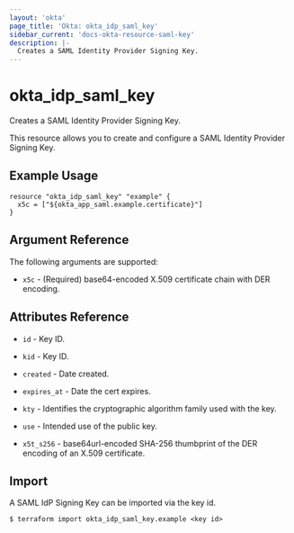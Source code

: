 ```yaml
---
layout: 'okta'
page_title: 'Okta: okta_idp_saml_key'
sidebar_current: 'docs-okta-resource-saml-key'
description: |-
  Creates a SAML Identity Provider Signing Key.
---
```


# okta_idp_saml_key

Creates a SAML Identity Provider Signing Key.

This resource allows you to create and configure a SAML Identity Provider Signing Key.

## Example Usage

```hcl
resource "okta_idp_saml_key" "example" {
  x5c = ["${okta_app_saml.example.certificate}"]
}
```

## Argument Reference

The following arguments are supported:

- `x5c` - (Required) base64-encoded X.509 certificate chain with DER encoding.

## Attributes Reference

- `id` - Key ID.

- `kid` - Key ID.

- `created` - Date created.

- `expires_at` - Date the cert expires.

- `kty` - Identifies the cryptographic algorithm family used with the key.

- `use` - Intended use of the public key.

- `x5t_s256` - base64url-encoded SHA-256 thumbprint of the DER encoding of an X.509 certificate.

## Import

A SAML IdP Signing Key can be imported via the key id.

```
$ terraform import okta_idp_saml_key.example <key id>
```
